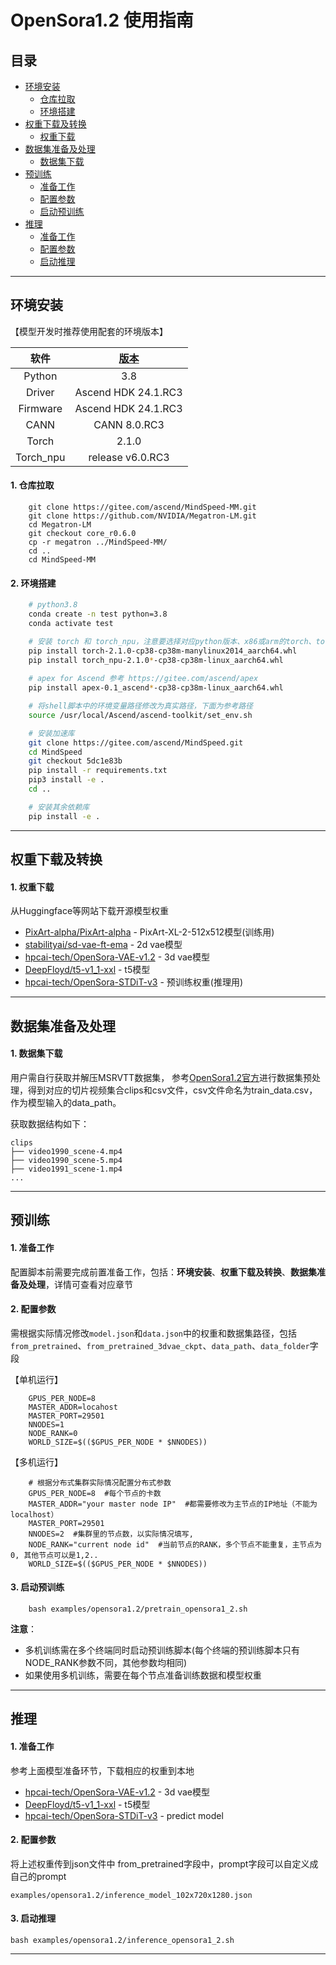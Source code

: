 # OpenSora1.2 使用指南

<p align="left">
</p>

## 目录

- [环境安装](#jump1)
  - [仓库拉取](#jump1.1)
  - [环境搭建](#jump1.2)
- [权重下载及转换](#jump2)
  - [权重下载](#jump2.1)
- [数据集准备及处理](#jump3)
  - [数据集下载](#jump3.1)
- [预训练](#jump4)
  - [准备工作](#jump4.1)
  - [配置参数](#jump4.2)
  - [启动预训练](#jump4.3)
- [推理](#jump5)
  - [准备工作](#jump5.1)
  - [配置参数](#jump5.2)
  - [启动推理](#jump5.3)

---

<a id="jump1"></a>

## 环境安装

【模型开发时推荐使用配套的环境版本】

|           软件            | [版本](https://www.hiascend.com/zh/) |
| :-----------------------: |:----------------------------------:|
|          Python           |                3.8                 |
|          Driver           |         Ascend HDK 24.1.RC3          |
|         Firmware          |         Ascend HDK 24.1.RC3          |
|           CANN            |             CANN 8.0.RC3              |
|           Torch           |            2.1.0            |
|         Torch_npu         |           release v6.0.RC3           |

<a id="jump1.1"></a>

#### 1. 仓库拉取

```shell
    git clone https://gitee.com/ascend/MindSpeed-MM.git 
    git clone https://github.com/NVIDIA/Megatron-LM.git
    cd Megatron-LM
    git checkout core_r0.6.0
    cp -r megatron ../MindSpeed-MM/
    cd ..
    cd MindSpeed-MM
```

<a id="jump1.2"></a>

#### 2. 环境搭建

```bash
    # python3.8
    conda create -n test python=3.8
    conda activate test

    # 安装 torch 和 torch_npu，注意要选择对应python版本、x86或arm的torch、torch_npu及apex包
    pip install torch-2.1.0-cp38-cp38m-manylinux2014_aarch64.whl 
    pip install torch_npu-2.1.0*-cp38-cp38m-linux_aarch64.whl
    
    # apex for Ascend 参考 https://gitee.com/ascend/apex
    pip install apex-0.1_ascend*-cp38-cp38m-linux_aarch64.whl

    # 将shell脚本中的环境变量路径修改为真实路径，下面为参考路径
    source /usr/local/Ascend/ascend-toolkit/set_env.sh 

    # 安装加速库
    git clone https://gitee.com/ascend/MindSpeed.git
    cd MindSpeed
    git checkout 5dc1e83b
    pip install -r requirements.txt 
    pip3 install -e .
    cd ..

    # 安装其余依赖库
    pip install -e .
```

---

<a id="jump2"></a>

## 权重下载及转换

<a id="jump2.1"></a>

#### 1. 权重下载

从Huggingface等网站下载开源模型权重

- [PixArt-alpha/PixArt-alpha](https://huggingface.co/PixArt-alpha/PixArt-alpha/resolve/main/PixArt-XL-2-512x512.pth)   - PixArt-XL-2-512x512模型(训练用)
- [stabilityai/sd-vae-ft-ema](https://huggingface.co/stabilityai/sd-vae-ft-mse-original)   - 2d vae模型
- [hpcai-tech/OpenSora-VAE-v1.2](https://huggingface.co/hpcai-tech/OpenSora-VAE-v1.2/tree/main)   - 3d vae模型
- [DeepFloyd/t5-v1_1-xxl](https://huggingface.co/DeepFloyd/t5-v1_1-xxl)       -  t5模型
- [hpcai-tech/OpenSora-STDiT-v3](https://huggingface.co/hpcai-tech/OpenSora-STDiT-v3/tree/main)        -  预训练权重(推理用)

---

<a id="jump3"></a>

## 数据集准备及处理

<a id="jump3.1"></a>

#### 1. 数据集下载

用户需自行获取并解压MSRVTT数据集，
参考[OpenSora1.2官方](https://github.com/hpcaitech/Open-Sora/blob/v1.2.0/docs/data_processing.md)进行数据集预处理，得到对应的切片视频集合clips和csv文件，csv文件命名为train_data.csv，作为模型输入的data_path。

获取数据结构如下：

   ```
   clips
   ├── video1990_scene-4.mp4
   ├── video1990_scene-5.mp4
   ├── video1991_scene-1.mp4
   ...
   ```

---

<a id="jump4"></a>

## 预训练

<a id="jump4.1"></a>

#### 1. 准备工作

配置脚本前需要完成前置准备工作，包括：**环境安装**、**权重下载及转换**、**数据集准备及处理**，详情可查看对应章节

<a id="jump4.2"></a>

#### 2. 配置参数

需根据实际情况修改`model.json`和`data.json`中的权重和数据集路径，包括`from_pretrained`、`from_pretrained_3dvae_ckpt`、`data_path`、`data_folder`字段

【单机运行】

```shell
    GPUS_PER_NODE=8
    MASTER_ADDR=locahost
    MASTER_PORT=29501
    NNODES=1  
    NODE_RANK=0  
    WORLD_SIZE=$(($GPUS_PER_NODE * $NNODES))
```

【多机运行】

```shell
    # 根据分布式集群实际情况配置分布式参数
    GPUS_PER_NODE=8  #每个节点的卡数
    MASTER_ADDR="your master node IP"  #都需要修改为主节点的IP地址（不能为localhost）
    MASTER_PORT=29501
    NNODES=2  #集群里的节点数，以实际情况填写,
    NODE_RANK="current node id"  #当前节点的RANK，多个节点不能重复，主节点为0, 其他节点可以是1,2..
    WORLD_SIZE=$(($GPUS_PER_NODE * $NNODES))
```

<a id="jump4.3"></a>

#### 3. 启动预训练

```shell
    bash examples/opensora1.2/pretrain_opensora1_2.sh
```

**注意**：

- 多机训练需在多个终端同时启动预训练脚本(每个终端的预训练脚本只有NODE_RANK参数不同，其他参数均相同)
- 如果使用多机训练，需要在每个节点准备训练数据和模型权重

---

<a id="jump5"></a>

## 推理

<a id="jump5.1"></a>

#### 1. 准备工作

参考上面模型准备环节，下载相应的权重到本地

- [hpcai-tech/OpenSora-VAE-v1.2](https://huggingface.co/hpcai-tech/OpenSora-VAE-v1.2/tree/main)   - 3d vae模型
- [DeepFloyd/t5-v1_1-xxl](https://huggingface.co/DeepFloyd/t5-v1_1-xxl)       -  t5模型
- [hpcai-tech/OpenSora-STDiT-v3](https://huggingface.co/hpcai-tech/OpenSora-STDiT-v3/tree/main)   -  predict model

<a id="jump5.2"></a>

#### 2. 配置参数

将上述权重传到json文件中 from_pretrained字段中，prompt字段可以自定义成自己的prompt

```
examples/opensora1.2/inference_model_102x720x1280.json
```

<a id="jump5.3"></a>

#### 3. 启动推理

```
bash examples/opensora1.2/inference_opensora1_2.sh
```

---
